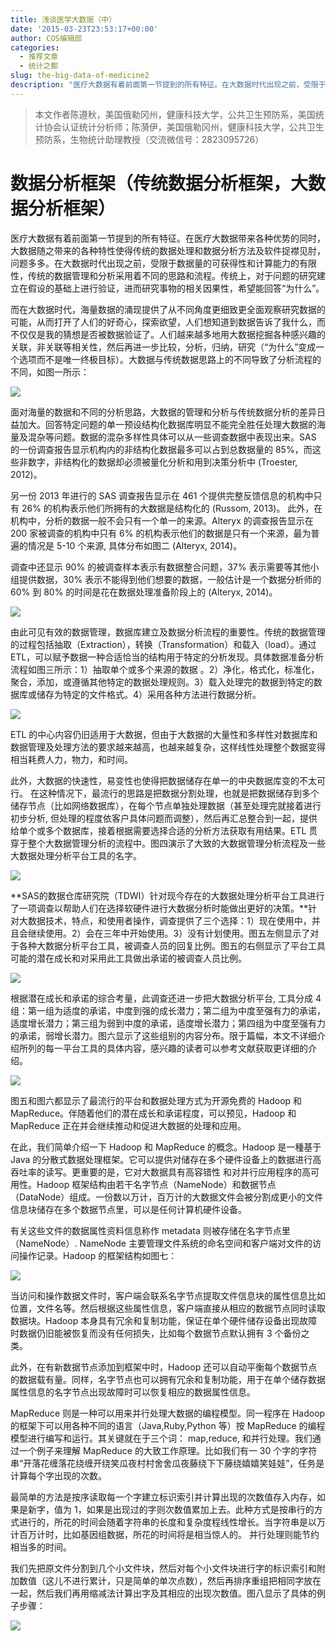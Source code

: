 ```yaml
---
title: 浅谈医学大数据（中）
date: '2015-03-23T23:53:17+00:00'
author: COS编辑部
categories:
  - 推荐文章
  - 统计之都
slug: the-big-data-of-medicine2
description: "医疗大数据有着前面第一节提到的所有特征。在大数据时代出现之前，受限于数据量的可获得性和计算能力的有限性，传统的数据管理和分析采用着不同的思路和流程。传统上，对于问题的研究建立在假设的基础上进行验证，进而研究事物的相关因果性，希望能回答“为什么”。而在大数据时代，海量数据的涌现提供了从不同角度更细致更全面观察研究数据的可能。"
---
```


> 本文作者陈遵秋，美国俄勒冈州，健康科技大学，公共卫生预防系，美国统计协会认证统计分析师；陈漪伊，美国俄勒冈州，健康科技大学，公共卫生预防系，生物统计助理教授（交流微信号：2823095726）

# 数据分析框架（传统数据分析框架，大数据分析框架）

医疗大数据有着前面第一节提到的所有特征。在医疗大数据带来各种优势的同时，大数据随之带来的各种特性使得传统的数据处理和数据分析方法及软件捉襟见肘，问题多多。在大数据时代出现之前，受限于数据量的可获得性和计算能力的有限性，传统的数据管理和分析采用着不同的思路和流程。传统上，对于问题的研究建立在假设的基础上进行验证，进而研究事物的相关因果性，希望能回答“为什么”。

而在大数据时代，海量数据的涌现提供了从不同角度更细致更全面观察研究数据的可能，从而打开了人们的好奇心，探索欲望，人们想知道到数据告诉了我什么，而不仅仅是我的猜想是否被数据验证了。人们越来越多地用大数据挖掘各种感兴趣的关联，非关联等相关性，然后再进一步比较，分析，归纳，研究（“为什么”变成一个选项而不是唯一终极目标）。大数据与传统数据思路上的不同导致了分析流程的不同，如图一所示：

![](http://a.36krcnd.com/photo/2015/1e4a22a96aa4e3e8895da90b2205245a.jpg)

面对海量的数据和不同的分析思路，大数据的管理和分析与传统数据分析的差异日益加大。回答特定问题的单一预设结构化数据库明显不能完全胜任处理大数据的海量及混杂等问题。数据的混杂多样性具体可以从一些调查数据中表现出来。SAS 的一份调查报告显示机构内的非结构化数据最多可以占到总数据量的 85%，而这些非数字，非结构化的数据却必须被量化分析和用到决策分析中 (Troester, 2012)。

另一份 2013 年进行的 SAS 调查报告显示在 461 个提供完整反馈信息的机构中只有 26% 的机构表示他们所拥有的大数据是结构化的 (Russom, 2013)。 此外，在机构中，分析的数据一般不会只有一个单一的来源。Alteryx 的调查报告显示在 200 家被调查的机构中只有 6% 的机构表示他们的数据是只有一个来源，最为普遍的情况是 5-10 个来源, 具体分布如图二 (Alteryx, 2014)。

调查中还显示 90% 的被调查样本表示有数据整合问题，37% 表示需要等其他小组提供数据，30% 表示不能得到他们想要的数据，一般估计是一个数据分析师的 60% 到 80% 的时间是花在数据处理准备阶段上的 (Alteryx, 2014)。

![](http://a.36krcnd.com/photo/2015/38a80e3776e4e9974dd798eeceac7d41.png)

由此可见有效的数据管理，数据库建立及数据分析流程的重要性。传统的数据管理的过程包括抽取（Extraction），转换（Transformation）和载入（load）。通过 ETL，可以赋予数据一种合适恰当的结构用于特定的分析发现。具体数据准备分析流程如图三所示：1）抽取单个或多个来源的数据 。2）净化，格式化，标准化，聚合，添加，或遵循其他特定的数据处理规则。3）载入处理完的数据到特定的数据库或储存为特定的文件格式。4）采用各种方法进行数据分析。

![](http://a.36krcnd.com/photo/2015/e7c7aace3e9270bb8ef069e83514fa04.jpg)

ETL 的中心内容仍旧适用于大数据，但由于大数据的大量性和多样性对数据库和数据管理及处理方法的要求越来越高，也越来越复杂，这样线性处理整个数据变得相当耗费人力，物力，和时间。

此外，大数据的快速性，易变性也使得把数据储存在单一的中央数据库变的不太可行。 在这种情况下，最流行的思路是把数据分割处理，也就是把数据储存到多个储存节点（比如网络数据库），在每个节点单独处理数据（甚至处理完就接着进行初步分析, 但处理的程度依客户具体问题而调整），然后再汇总整合到一起，提供给单个或多个数据库，接着根据需要选择合适的分析方法获取有用结果。ETL 贯穿于整个大数据管理分析的流程中。图四演示了大致的大数据管理分析流程及一些大数据处理分析平台工具的名字。

![](http://a.36krcnd.com/photo/2015/14f9484f139df78c9ae14579919756de.png)

**SAS的数据仓库研究院（TDWI）针对现今存在的大数据处理分析平台工具进行了一项调查以帮助人们在选择软硬件进行大数据分析时能做出更好的决策。**针对大数据技术，特点，和使用者操作，调查提供了三个选择：1）现在使用中，并且会继续使用。2）会在三年中开始使用。3）没有计划使用。图五左侧显示了对于各种大数据分析平台工具，被调查人员的回复比例。图五的右侧显示了平台工具可能的潜在成长和对采用此工具做出承诺的被调查人员比例。

![](http://a.36krcnd.com/photo/2015/9a32dc0384221dd4b3eb638af41e32ee.png)

根据潜在成长和承诺的综合考量，此调查还进一步把大数据分析平台, 工具分成 4 组：第一组为适度的承诺，中度到强的成长潜力；第二组为中度至强有力的承诺，适度增长潜力；第三组为弱到中度的承诺，适度增长潜力；第四组为中度至强有力的承诺，弱增长潜力。图六显示了这些组别的内容分布。限于篇幅，本文不详细介绍所列的每一平台工具的具体内容，感兴趣的读者可以参考文献获取更详细的介绍。

![](http://a.36krcnd.com/photo/2015/1c50623e44695d8788b19ce1123364ce.png)

图五和图六都显示了最流行的平台和数据处理方式为开源免费的 Hadoop 和 MapReduce。伴随着他们的潜在成长和承诺程度，可以预见，Hadoop 和 MapReduce 正在并会继续推动和促进大数据的处理和应用。

在此，我们简单介绍一下 Hadoop 和 MapReduce 的概念。Hadoop 是一種基于 Java 的分散式数据处理框架。它可以提供对储存在多个硬件设备上的数据进行高吞吐率的读写。更重要的是，它对大数据具有高容错性 和对并行应用程序的高可用性。Hadoop 框架结构由若干名字节点（NameNode）和数据节点（DataNode）组成。一份数以万计，百万计的大数据文件会被分割成更小的文件信息块储存在多个数据节点里，可以是任何计算机硬件设备。

有关这些文件的数据属性资料信息称作 metadata 则被存储在名字节点里（NameNode）. NameNode 主要管理文件系统的命名空间和客户端对文件的访问操作记录。Hadoop 的框架结构如图七：

![](http://a.36krcnd.com/photo/2015/eacba18caf988119d9fb869f6762f7c4.png)

当访问和操作数据文件时，客户端会联系名字节点提取文件信息块的属性信息比如位置，文件名等。然后根据这些属性信息，客户端直接从相应的数据节点同时读取数据块。Hadoop 本身具有冗余和复制功能，保证在单个硬件储存设备出现故障时数据仍旧能被恢复而没有任何损失，比如每个数据节点默认拥有 3 个备份之类。

此外，在有新数据节点添加到框架中时，Hadoop 还可以自动平衡每个数据节点的数据载有量。同样，名字节点也可以拥有冗余和复制功能，用于在单个储存数据属性信息的名字节点出现故障时可以恢复相应的数据属性信息。

MapReduce 则是一种可以用来并行处理大数据的编程模型。同一程序在 Hadoop 的框架下可以用各种不同的语言（Java,Ruby,Python 等）按 MapReduce 的编程模型进行编写和运行。其关键就在于三个词： map,reduce, 和并行处理。我们通过一个例子来理解 MapReduce 的大致工作原理。比如我们有一 30 个字的字符串“开落花缠落花绕缠开绕笑瓜夜村村舍舍瓜夜藤绕下下藤绕嬉嬉笑娃娃”，任务是计算每个字出现的次数。

最简单的方法是按序读取每一个字建立标识索引并计算出现的次数值存入内存，如果是新字，值为 1，如果是出现过的字则次数值累加上去。此种方式是按串行的方式进行的，所花的时间会随着字符串的长度和复杂度程线性增长。当字符串是以万计百万计时，比如基因组数据，所花的时间将是相当惊人的。 并行处理则能节约相当多的时间。

我们先把原文件分割到几个小文件块，然后对每个小文件块进行字的标识索引和附加数值（这儿不进行累计，只是简单的单次点数），然后再排序重组把相同字放在一起，然后我们再用缩减法计算出字及其相应的出现次数值。图八显示了具体的例子步骤：

![](http://a.36krcnd.com/photo/2015/77dcafb08d73076061670127bdd42da7.png)
